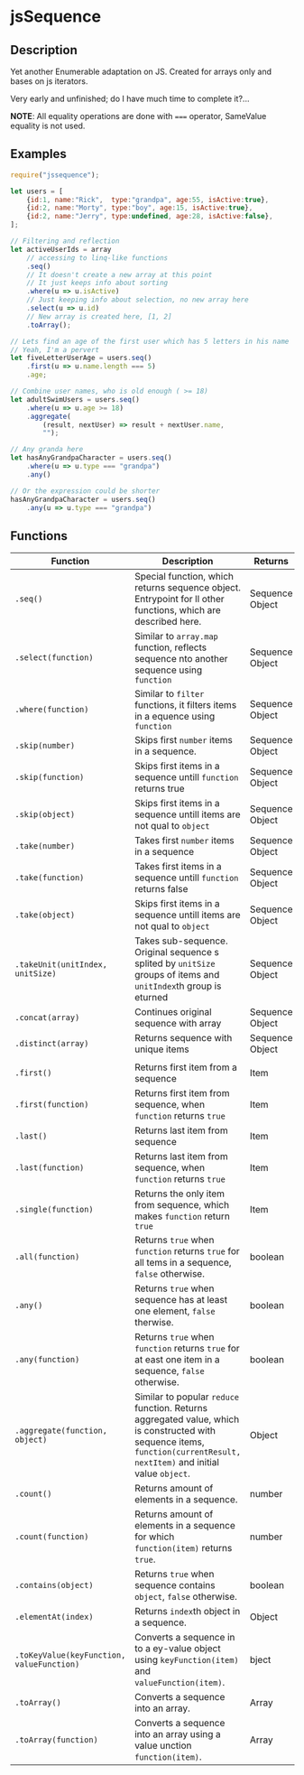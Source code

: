 # jsSequence

## Description

Yet another Enumerable adaptation on JS. Created for arrays only and bases on js iterators.

Very early and unfinished; do I have much time to complete it?...

**NOTE**: All equality operations are done with `===` operator, SameValue equality is not used.

## Examples

```javascript
require("jssequence");

let users = [
    {id:1, name:"Rick",  type:"grandpa", age:55, isActive:true},
    {id:2, name:"Morty", type:"boy", age:15, isActive:true},
    {id:2, name:"Jerry", type:undefined, age:28, isActive:false},
];

// Filtering and reflection
let activeUserIds = array
    // accessing to linq-like functions
    .seq()
    // It doesn't create a new array at this point
    // It just keeps info about sorting
    .where(u => u.isActive)
    // Just keeping info about selection, no new array here
    .select(u => u.id)
    // New array is created here, [1, 2]
    .toArray();

// Lets find an age of the first user which has 5 letters in his name
// Yeah, I'm a pervert
let fiveLetterUserAge = users.seq()
    .first(u => u.name.length === 5)
    .age;

// Combine user names, who is old enough ( >= 18)
let adultSwimUsers = users.seq()
    .where(u => u.age >= 18)
    .aggregate(
        (result, nextUser) => result + nextUser.name,
        "");

// Any granda here
let hasAnyGrandpaCharacter = users.seq()
    .where(u => u.type === "grandpa")
    .any()

// Or the expression could be shorter
hasAnyGrandpaCharacter = users.seq()
    .any(u => u.type === "grandpa")
```

## Functions

Function|Description|Returns
---|---|---
`.seq()`|Special function, which returns sequence object. Entrypoint for ll other functions, which are described here.|Sequence Object
 `.select(function)`|Similar to `array.map` function, reflects sequence nto another sequence using `function`|Sequence Object
`.where(function)`|Similar to `filter` functions, it filters items in a equence using `function`|Sequence Object
`.skip(number)`|Skips first `number` items in a sequence.|Sequence Object
`.skip(function)`|Skips first items in a sequence untill `function` returns true|Sequence Object
`.skip(object)`|Skips first items in a sequence untill items are not qual to `object`|Sequence Object
`.take(number)`|Takes first `number` items in a sequence|Sequence Object
`.take(function)`|Takes first items in a sequence untill `function` returns false|Sequence Object
`.take(object)`|Skips first items in a sequence untill items are not qual to `object`|Sequence Object
`.takeUnit(unitIndex, unitSize)`|Takes sub-sequence. Original sequence s splited by `unitSize` groups of items and `unitIndex`th group is eturned|Sequence Object
`.concat(array)`|Continues original sequence with array|Sequence Object
`.distinct(array)`|Returns sequence with unique items|Sequence Object
||
`.first()`|Returns first item from a sequence|Item
`.first(function)`|Returns first item from sequence, when `function` returns `true`|Item
`.last()`|Returns last item from sequence|Item
`.last(function)`|Returns last item from sequence, when `function` returns `true`|Item
`.single(function)`|Returns the only item from sequence, which makes `function` return `true`|Item
`.all(function)`|Returns `true` when `function` returns `true` for all tems in a sequence, `false` otherwise.|boolean
`.any()`|Returns `true` when sequence has at least one element, `false` therwise.|boolean
`.any(function)`|Returns `true` when `function` returns `true` for at east one item in a sequence, `false` otherwise.|boolean
`.aggregate(function, object)`|Similar to popular `reduce` function. Returns aggregated value, which is constructed with sequence items, `function(currentResult, nextItem)` and initial value `object`.|Object
`.count()`|Returns amount of elements in a sequence.|number
`.count(function)`|Returns amount of elements in a sequence for which `function(item)` returns `true`.|number
`.contains(object)`|Returns `true` when sequence contains `object`, `false` otherwise.|boolean
`.elementAt(index)`|Returns `index`th object in a sequence.|Object
`.toKeyValue(keyFunction, valueFunction)`|Converts a sequence in to a ey-value object using `keyFunction(item)` and `valueFunction(item)`.|bject
`.toArray()`|Converts a sequence into an array.|Array
`.toArray(function)`|Converts a sequence into an array using a value unction `function(item)`.|Array
